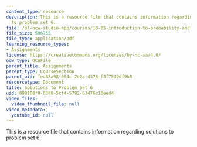 ```yaml
---
content_type: resource
description: This is a resource file that contains information regarding solutions
  to problem set 6.
file: /ol-ocw-studio-app/courses/18-05-introduction-to-probability-and-statistics-spring-2014/098108f903885cf4579263476c10eed4_MIT18_05S14_ps6_solutions.pdf
file_size: 596753
file_type: application/pdf
learning_resource_types:
- Assignments
license: https://creativecommons.org/licenses/by-nc-sa/4.0/
ocw_type: OCWFile
parent_title: Assignments
parent_type: CourseSection
parent_uid: fed85a98-064c-2e2a-4378-f3f7549df9b8
resourcetype: Document
title: Solutions to Problem Set 6
uid: 098108f9-0388-5cf4-5792-63476c10eed4
video_files:
  video_thumbnail_file: null
video_metadata:
  youtube_id: null
---
```

This is a resource file that contains information regarding solutions to problem set 6.